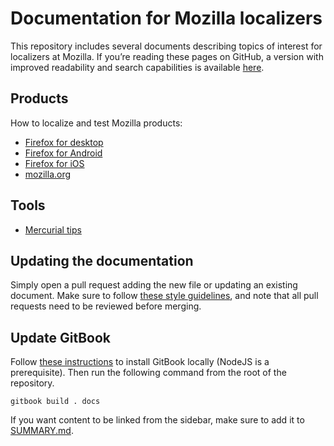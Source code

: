 # Documentation for Mozilla localizers

This repository includes several documents describing topics of interest for localizers at Mozilla. If you’re reading these pages on GitHub, a version with improved readability and search capabilities is available [here](https://mozilla-l10n.github.io/localizer-documentation).

## Products

How to localize and test Mozilla products:
* [Firefox for desktop](products/firefox_desktop/README.md)
* [Firefox for Android](products/firefox_android/README.md)
* [Firefox for iOS](products/firefox_ios/README.md)
* [mozilla.org](products/mozilla_org/README.md)

## Tools

* [Mercurial tips](tools/mercurial/README.md)

## Updating the documentation

Simply open a pull request adding the new file or updating an existing document. Make sure to follow [these style guidelines](https://github.com/mozilla-l10n/documentation/blob/master/misc/documentation_styleguide.md), and note that all pull requests need to be reviewed before merging.

## Update GitBook

Follow [these instructions](https://toolchain.gitbook.com/setup.html) to install GitBook locally (NodeJS is a prerequisite). Then run the following command from the root of the repository.

```
gitbook build . docs
```

If you want content to be linked from the sidebar, make sure to add it to [SUMMARY.md](SUMMARY.md).
